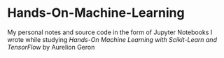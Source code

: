 # Hands-On-Machine-Learning
My personal notes and source code in the form of Jupyter Notebooks I wrote while studying *Hands-On Machine Learning with Scikit-Learn and TensorFlow* by Aurelion Geron
